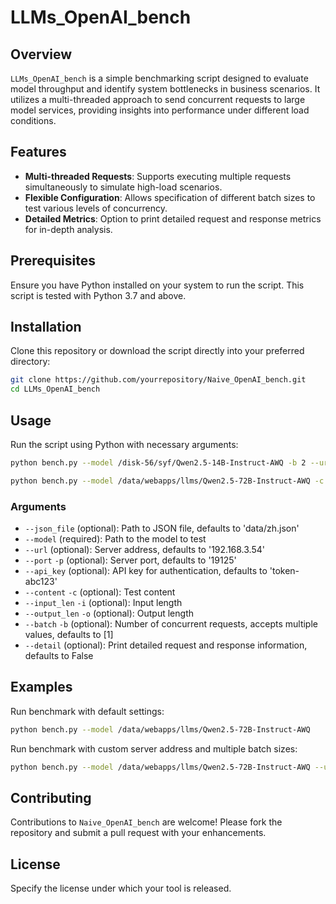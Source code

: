 # LLMs_OpenAI_bench

## Overview
`LLMs_OpenAI_bench` is a simple benchmarking script designed to evaluate model throughput and identify system bottlenecks in business scenarios. It utilizes a multi-threaded approach to send concurrent requests to large model services, providing insights into performance under different load conditions.

## Features
- **Multi-threaded Requests**: Supports executing multiple requests simultaneously to simulate high-load scenarios.
- **Flexible Configuration**: Allows specification of different batch sizes to test various levels of concurrency.
- **Detailed Metrics**: Option to print detailed request and response metrics for in-depth analysis.

## Prerequisites
Ensure you have Python installed on your system to run the script. This script is tested with Python 3.7 and above.

## Installation
Clone this repository or download the script directly into your preferred directory:
```bash
git clone https://github.com/yourrepository/Naive_OpenAI_bench.git
cd LLMs_OpenAI_bench
```
## Usage
Run the script using Python with necessary arguments:

```bash
python bench.py --model /disk-56/syf/Qwen2.5-14B-Instruct-AWQ -b 2 --url 192.168.3.123 --p 8899 -i 1024 -o 1024
```

```bash
python bench.py --model /data/webapps/llms/Qwen2.5-72B-Instruct-AWQ -c "请给我讲个1000字的故事" -b 2 4 8 16
```



### Arguments
- `--json_file` (optional): Path to JSON file, defaults to 'data/zh.json'
- `--model` (required): Path to the model to test
- `--url` (optional): Server address, defaults to '192.168.3.54'
- `--port` `-p` (optional): Server port, defaults to '19125'
- `--api_key` (optional): API key for authentication, defaults to 'token-abc123'
- `--content` `-c` (optional): Test content
- `--input_len` `-i` (optional): Input length
- `--output_len` `-o` (optional): Output length
- `--batch` `-b` (optional): Number of concurrent requests, accepts multiple values, defaults to [1]
- `--detail` (optional): Print detailed request and response information, defaults to False

## Examples
Run benchmark with default settings:
```bash
python bench.py --model /data/webapps/llms/Qwen2.5-72B-Instruct-AWQ
```
Run benchmark with custom server address and multiple batch sizes:
```bash
python bench.py --model /data/webapps/llms/Qwen2.5-72B-Instruct-AWQ --url 192.168.3.100 --port 18200 --api_key "your_api_key" -c "Test the large model server" -b 1 5 10
```
## Contributing
Contributions to `Naive_OpenAI_bench` are welcome! Please fork the repository and submit a pull request with your enhancements.

## License
Specify the license under which your tool is released.
